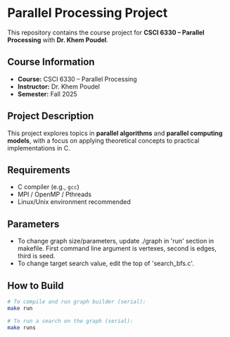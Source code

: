 # Parallel Processing Project

This repository contains the course project for **CSCI 6330 – Parallel Processing** with **Dr. Khem Poudel**.

## Course Information
- **Course:** CSCI 6330 – Parallel Processing  
- **Instructor:** Dr. Khem Poudel  
- **Semester:** Fall 2025 

## Project Description
This project explores topics in **parallel algorithms** and **parallel computing models**, with a focus on applying theoretical concepts to practical implementations in C.  

## Requirements
- C compiler (e.g., `gcc`)  
- MPI / OpenMP / Pthreads
- Linux/Unix environment recommended

## Parameters
- To change graph size/parameters, update ./graph in 'run' section in makefile. First command line argument is vertexes, second is edges, third is seed.
- To change target search value, edit the top of 'search_bfs.c'.

## How to Build
```bash
# To compile and run graph builder (serial):
make run

# To run a search on the graph (serial):
make runs
